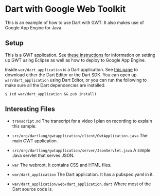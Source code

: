 Dart with Google Web Toolkit
============================

This is an example of how to use Dart with GWT. It also makes use of Google
App Engine for Java.

Setup
-----

This is a GWT application. See
[these instructions](https://developers.google.com/web-toolkit/usingeclipse)
for information on setting up GWT using Eclipse as well as how to
deploy to Google App Engine.

Inside `war/dart_application` is a Dart application.
See [this page](http://www.dartlang.org/downloads.html)
to download either the Dart Editor or the Dart SDK.
You can open up `war/dart_application` using Dart Editor,
or you can run the following to make sure all the Dart
dependencies are installed:

	$ (cd war/dart_application && pub install)

Interesting Files
-----------------

* `transcript.md` The transcript for a video I plan on recording to explain this sample.

* `src/org/dartlang/gwtapplication/client/GwtApplication.java` The main GWT application.

* `src/org/dartlang/gwtapplication/server/JsonServlet.java` A simple Java servlet that serves JSON.

* `war` The webroot. It contains CSS and HTML files.

* `war/dart_application` The Dart application. It has a pubspec.yaml in it.

* `war/dart_application/web/dart_application.dart` Where most of the Dart source code is.